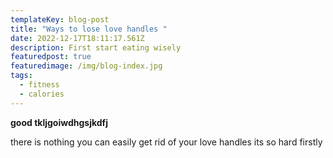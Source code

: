 ```yaml
---
templateKey: blog-post
title: "Ways to lose love handles "
date: 2022-12-17T18:11:17.561Z
description: First start eating wisely
featuredpost: true
featuredimage: /img/blog-index.jpg
tags:
  - fitness
  - calories
---
```

**g﻿ood tkljgoiwdhgsjkdfj**

t﻿here is nothing you can easily get rid of your love handles its so hard firstly